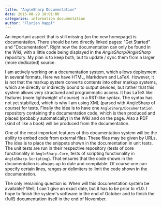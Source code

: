 ```yaml
---
title: "AngleSharp Documentation"
date: 2015-08-29 10:01:00
categories: information documentation
author: "Florian Rappl"
---
```

An important aspect that is still missing (on the new homepage) is documentation. There should be two directly linked pages: "Get Started" and "Documentation". Right now the documentation can only be found in the Wiki, with a little code being displayed in the *AngleSharp/AngleSharp* repository. My plan is to keep both, but to update / sync them from a larger (more dedicated) source.

I am actively working on a documentation system, which allows deployment in several formats. Here we have HTML, Markdown and LaTeX. However, it is not that the markup system converts contents into other markup systems, which are directly or indirectly bound to output devices, but rather that this system allows very structured and programmatic access. It has LaTeX like features (more lightweight of course) in a RST-like syntax. The syntax has not yet stabilized, which is why I am using XML (parsed with AngleSharp of course) for tests. Finally the idea is to have one `AngleSharp/Documentation` repository containing the documentation code, which is then produced and placed (probably automatically) in the Wiki and on the page. Also a PDF (kind of like a book) will be produced from the documentation.

One of the most important features of this documentation system will be the ability to embed code from external files. These files may be given by URLs. The idea is to place the snippets shown in the documentation in unit tests. The unit tests are run in their respective repository (tests of core functionality in `AngleSharp.Core`, tests of scripting functionality in `AngleSharp.Scripting`). That ensures that the code shown in the documentation is always up to date and compilable. Of course one can specify certain lines, ranges or delimiters to limit the code shown in the documentation.

The only remaining question is: When will this documentation system be available? Well, I can't give an exact date, but it has to be prior to v1.0. I hope to finish the system's software in the end of October and to finish the (full!) documentation itself in the end of November.